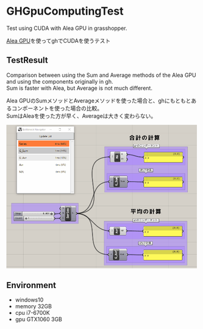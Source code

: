 # GHGpuComputingTest

Test using CUDA with Alea GPU in grasshopper.

[Alea GPU](http://www.aleagpu.com/release/3_0_4/doc/)を使ってghでCUDAを使うテスト

## TestResult

Comparison between using the Sum and Average methods of the Alea GPU and using the components originally in gh.  
Sum is faster with Alea, but Average is not much different.

Alea GPUのSumメソッドとAverageメソッドを使った場合と、ghにもともとあるコンポーネントを使った場合の比較。  
SumはAleaを使った方が早く、Averageは大きく変わらない。

<img src="./image/test_result.gif" width="500">

## Environment

+ windows10
+ memory 32GB
+ cpu i7-6700K
+ gpu GTX1060 3GB


